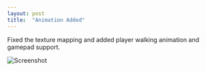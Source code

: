 ```yaml
---
layout: post
title:  "Animation Added"
---
```


Fixed the texture mapping and added player walking animation and gamepad support.

![Screenshot](https://images-wixmp-ed30a86b8c4ca887773594c2.wixmp.com/f/c4340bf5-4e0b-4caf-8931-5a47e42fcd06/debzxop-35d80a98-ad38-4433-83c5-f5da9d0a61e3.png/v1/fill/w_1192,h_670,q_70,strp/screenshot__7__by_everuniverse_debzxop-pre.jpg?token=eyJ0eXAiOiJKV1QiLCJhbGciOiJIUzI1NiJ9.eyJzdWIiOiJ1cm46YXBwOiIsImlzcyI6InVybjphcHA6Iiwib2JqIjpbW3siaGVpZ2h0IjoiPD03MjAiLCJwYXRoIjoiXC9mXC9jNDM0MGJmNS00ZTBiLTRjYWYtODkzMS01YTQ3ZTQyZmNkMDZcL2RlYnp4b3AtMzVkODBhOTgtYWQzOC00NDMzLTgzYzUtZjVkYTlkMGE2MWUzLnBuZyIsIndpZHRoIjoiPD0xMjgwIn1dXSwiYXVkIjpbInVybjpzZXJ2aWNlOmltYWdlLm9wZXJhdGlvbnMiXX0.jrHGbbaUcxRk7iosvjcjE2TOsGiSd9E9YEL15B3oyvo)
